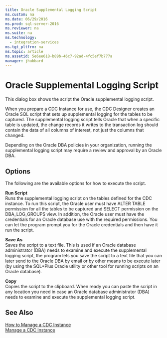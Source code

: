 ```yaml
---
title: Oracle Supplemental Logging Script
ms.custom: na
ms.date: 06/29/2016
ms.prod: sql-server-2016
ms.reviewer: na
ms.suite: na
ms.technology: 
  - integration-services
ms.tgt_pltfrm: na
ms.topic: article
ms.assetid: 5e6ee618-b89b-46c7-92ad-4fc5ef7b777a
manager: jhubbard
---
```

# Oracle Supplemental Logging Script
This dialog box shows the script the Oracle supplemental logging script.  
  
 When you prepare a CDC Instance for use, the CDC Designer creates an Oracle SQL script that sets up supplemental logging for the tables to be captured. The supplemental logging script tells Oracle that when a specific table is updated, the change records it writes to the transaction log should contain the data of all columns of interest, not just the columns that changed.  
  
 Depending on the Oracle DBA policies in your organization, running the supplemental logging script may require a review and approval by an Oracle DBA.  
  
## Options  
 The following are the available options for how to execute the script.  
  
 **Run Script**  
 Runs the supplemental logging script on the tables defined for the CDC instance. To run this script, the Oracle user must have ALTER TABLE permission for all the tables to be captured and SELECT permission on the DBA_LOG_GROUPS view. In addition, the Oracle user must have the credentials for an Oracle database use with the required permissions. You can let the program prompt you for the Oracle credentials and then have it run the script.  
  
 **Save As**  
 Saves the script to a text file. This is used if an Oracle database administrator (DBA) needs to examine and execute the supplemental logging script, the program lets you save the script to a text file that you can later send to the Oracle DBA by email or by other means to be execute later (by using the SQL*Plus Oracle utility or other tool for running scripts on an Oracle database).  
  
 **Copy**  
 Copies the script to the clipboard. When ready you can paste the script in any location you need in case an Oracle database administrator (DBA) needs to examine and execute the supplemental logging script.  
  
## See Also  
 [How to Manage a CDC Instance](../../Topics/TopicNameContainA/How-to-Manage-a-CDC-Instance.md)   
 [Manage a CDC Instance](../../Topics/TopicNameContainA/Manage-a-CDC-Instance.md)